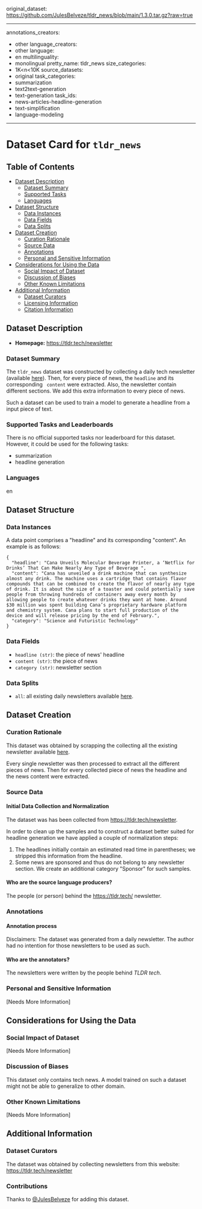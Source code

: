 original_dataset: https://github.com/JulesBelveze/tldr_news/blob/main/1.3.0.tar.gz?raw=true

<!-- https://huggingface.co/datasets/JulesBelveze/tldr_news -->

---

annotations_creators:

- other
  language_creators:
- other
  language:
- en
  multilinguality:
- monolingual
  pretty_name: tldr_news
  size_categories:
- 1K<n<10K
  source_datasets:
- original
  task_categories:
- summarization
- text2text-generation
- text-generation
  task_ids:
- news-articles-headline-generation
- text-simplification
- language-modeling

---

# Dataset Card for `tldr_news`

## Table of Contents

- [Dataset Description](#dataset-description)
  - [Dataset Summary](#dataset-summary)
  - [Supported Tasks](#supported-tasks-and-leaderboards)
  - [Languages](#languages)
- [Dataset Structure](#dataset-structure)
  - [Data Instances](#data-instances)
  - [Data Fields](#data-instances)
  - [Data Splits](#data-instances)
- [Dataset Creation](#dataset-creation)
  - [Curation Rationale](#curation-rationale)
  - [Source Data](#source-data)
  - [Annotations](#annotations)
  - [Personal and Sensitive Information](#personal-and-sensitive-information)
- [Considerations for Using the Data](#considerations-for-using-the-data)
  - [Social Impact of Dataset](#social-impact-of-dataset)
  - [Discussion of Biases](#discussion-of-biases)
  - [Other Known Limitations](#other-known-limitations)
- [Additional Information](#additional-information)
  - [Dataset Curators](#dataset-curators)
  - [Licensing Information](#licensing-information)
  - [Citation Information](#citation-information)

## Dataset Description

- **Homepage:** https://tldr.tech/newsletter

### Dataset Summary

The `tldr_news` dataset was constructed by collecting a daily tech newsletter (available
[here](https://tldr.tech/newsletter)). Then, for every piece of news, the `headline` and its corresponding `
content` were extracted.
Also, the newsletter contain different sections. We add this extra information to every piece of news.

Such a dataset can be used to train a model to generate a headline from a input piece of text.

### Supported Tasks and Leaderboards

There is no official supported tasks nor leaderboard for this dataset. However, it could be used for the following
tasks:

- summarization
- headline generation

### Languages

en

## Dataset Structure

### Data Instances

A data point comprises a "headline" and its corresponding "content".
An example is as follows:

```
{
  "headline": "Cana Unveils Molecular Beverage Printer, a ‘Netflix for Drinks’ That Can Make Nearly Any Type of Beverage ",
  "content": "Cana has unveiled a drink machine that can synthesize almost any drink. The machine uses a cartridge that contains flavor compounds that can be combined to create the flavor of nearly any type of drink. It is about the size of a toaster and could potentially save people from throwing hundreds of containers away every month by allowing people to create whatever drinks they want at home. Around $30 million was spent building Cana’s proprietary hardware platform and chemistry system. Cana plans to start full production of the device and will release pricing by the end of February.",
  "category": "Science and Futuristic Technology"
}
```

### Data Fields

- `headline (str)`: the piece of news' headline
- `content (str)`: the piece of news
- `category (str)`: newsletter section

### Data Splits

- `all`: all existing daily newsletters available [here](https://tldr.tech/newsletter).

## Dataset Creation

### Curation Rationale

This dataset was obtained by scrapping the collecting all the existing newsletter
available [here](https://tldr.tech/newsletter).

Every single newsletter was then processed to extract all the different pieces of news. Then for every collected piece
of news the headline and the news content were extracted.

### Source Data

#### Initial Data Collection and Normalization

The dataset was has been collected from https://tldr.tech/newsletter.

In order to clean up the samples and to construct a dataset better suited for headline generation we have applied a
couple of normalization steps:

1. The headlines initially contain an estimated read time in parentheses; we stripped this information from the
   headline.
2. Some news are sponsored and thus do not belong to any newsletter section. We create an additional category "Sponsor"
   for such samples.

#### Who are the source language producers?

The people (or person) behind the https://tldr.tech/ newsletter.

### Annotations

#### Annotation process

Disclaimers: The dataset was generated from a daily newsletter. The author had no intention for those newsletters to be
used as such.

#### Who are the annotators?

The newsletters were written by the people behind _TLDR tech_.

### Personal and Sensitive Information

[Needs More Information]

## Considerations for Using the Data

### Social Impact of Dataset

[Needs More Information]

### Discussion of Biases

This dataset only contains tech news. A model trained on such a dataset might not be able to generalize to other domain.

### Other Known Limitations

[Needs More Information]

## Additional Information

### Dataset Curators

The dataset was obtained by collecting newsletters from this website: https://tldr.tech/newsletter

### Contributions

Thanks to [@JulesBelveze](https://github.com/JulesBelveze) for adding this dataset.
